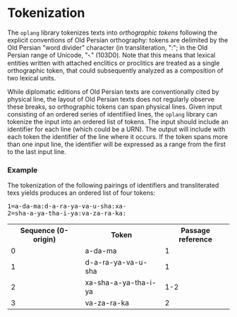 
# Tokenization #


The `oplang` library tokenizes texts into *orthographic tokens* following the explicit conventions of Old Persian orthography: tokens are delimited by the Old Persian "word divider" character (in transliteration, ":";  in the Old Persian range of Unicode, "𐏐" (103D0).  Note that this means that lexical entities written with attached enclitics or proclitics are treated as a single orthographic token, that could subsequently analyzed as a composition of two lexical units.

While diplomatic editions of Old Persian texts are conventionally cited by physical line, the layout of Old Persian texts does not regularly observe these breaks, so orthographic tokens can span physical lines.  Given input consisting of an ordered  series of identifiied lines, the `oplang` library can tokenize the input into an ordered list of tokens.  The input should include an identifier for each line (which could be a URN).  The output will include with each token the identifier of the line where it occurs.    If the token spans more than one input line, the identifier will be expressed as a range from the first to the last input line.
<div class="example">
<h3>Example</h3>
<p>The tokenization of the following pairings of identifiers and transliterated texs yields produces an ordered list of four tokens:</p>

<pre concordion:set="#datablock">1=a-da-ma:d-a-ra-ya-va-u-sha:xa-
2=sha-a-ya-tha-i-ya:va-za-ra-ka:
</pre>


<table concordion:execute="#token = extractToken(#datablock, #idx)">
<tr>
<th concordion:set="#idx">Sequence (0-origin)</th>
<th concordion:assertEquals="#token.token">Token</th>
<th concordion:assertEquals="#token.occurrence">Passage reference</th>
</tr>
<tr>
<td>0</td>
<td>a-da-ma</td>
<td>1</td>
</tr>

<tr>
<td>1</td>
<td>d-a-ra-ya-va-u-sha</td>
<td>1</td>
</tr>


<tr><td>2</td><td>xa-sha-a-ya-tha-i-ya</td><td>1-2</td></tr>

<tr><td>3</td><td>va-za-ra-ka</td><td>2</td></tr>

</table>

<p></p>
</div>

